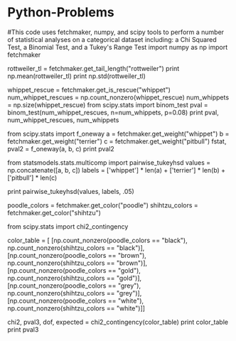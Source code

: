 # Python-Problems

#This code uses fetchmaker, numpy, and scipy tools to perform a number of statistical analyses on a categorical dataset including: a Chi Squared Test, a Binomial Test, and a Tukey's Range Test
import numpy as np
import fetchmaker

rottweiler_tl = fetchmaker.get_tail_length("rottweiler")
print np.mean(rottweiler_tl)
print np.std(rottweiler_tl)

whippet_rescue = fetchmaker.get_is_rescue("whippet")
num_whippet_rescues = np.count_nonzero(whippet_rescue)
num_whippets = np.size(whippet_rescue)
from scipy.stats import binom_test
pval = binom_test(num_whippet_rescues, n=num_whippets, p=0.08)
print pval, num_whippet_rescues, num_whippets

from scipy.stats import f_oneway
a = fetchmaker.get_weight("whippet")
b = fetchmaker.get_weight("terrier")
c = fetchmaker.get_weight("pitbull")
fstat, pval2 = f_oneway(a, b, c)
print pval2

from statsmodels.stats.multicomp import pairwise_tukeyhsd
values = np.concatenate([a, b, c])
labels = ['whippet'] * len(a) + ['terrier'] * len(b) + ['pitbull'] * len(c)

print pairwise_tukeyhsd(values, labels, .05)

poodle_colors = fetchmaker.get_color("poodle")
shihtzu_colors = fetchmaker.get_color("shihtzu")

from scipy.stats import chi2_contingency

color_table = [
  [np.count_nonzero(poodle_colors == "black"), np.count_nonzero(shihtzu_colors == "black")],
  [np.count_nonzero(poodle_colors == "brown"), np.count_nonzero(shihtzu_colors == "brown")],
  [np.count_nonzero(poodle_colors == "gold"), np.count_nonzero(shihtzu_colors == "gold")],
  [np.count_nonzero(poodle_colors == "grey"), np.count_nonzero(shihtzu_colors == "grey")],[np.count_nonzero(poodle_colors == "white"),   np.count_nonzero(shihtzu_colors == "white")]]

chi2, pval3, dof, expected = chi2_contingency(color_table)
print color_table
print pval3
